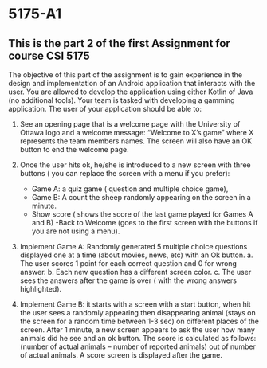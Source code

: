 # 5175-A1
This is the part 2 of the first Assignment for course CSI 5175
-----------------------------------------------------------------------------------------------------------------------------------------------------------------------------------
The objective of this part of the assignment is to gain experience in the design and implementation of an Android application that interacts with the user. You are allowed to
develop the application using either Kotlin of Java (no additional tools). Your team is tasked with developing a gamming application. The user of your application should be able to:
1. See an opening page that is a welcome page with the University of Ottawa logo and a welcome message: “Welcome to X’s game” where X represents the team members names. The screen will also have an OK button to end the welcome page.

2. Once the user hits ok, he/she is introduced to a new screen with three buttons ( you can replace the screen with a menu if you prefer):
    - Game A: a quiz game ( question and multiple choice game),
    - Game B: A count the sheep randomly appearing on the screen in a minute.
    - Show score ( shows the score of the last game played for Games A and B)
    -Back to Welcome (goes to the first screen with the buttons if you are not using a menu).

3. Implement Game A: Randomly generated 5 multiple choice questions displayed one at a
time (about movies, news, etc) with an Ok button.
  a. The user scores 1 point for each correct question and 0 for wrong answer.
  b. Each new question has a different screen color.
  c. The user sees the answers after the game is over ( with the wrong answers highlighted).

4. Implement Game B: it starts with a screen with a start button, when hit the user sees a randomly appearing then disappearing animal (stays on the screen for a random time between 1-3 sec) on different places of the screen. After 1 minute, a new screen appears to ask the user how many animals did he see and an ok button. The score is calculated as follows: (number of actual animals – number of reported animals) out of number of actual animals. A score screen is displayed after the game.
